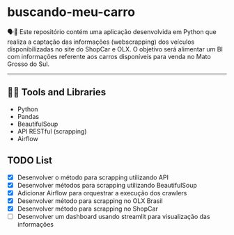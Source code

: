 # buscando-meu-carro
🗣📖 Este repositório contém uma aplicação desenvolvida em Python que realiza a captação das informações (webscrapping) dos veículos disponibilizadas no site do ShopCar e OLX. O objetivo será alimentar um BI com informações referente aos carros disponíveis para venda no Mato Grosso do Sul. 
<hr>

## 🔧🔨 Tools and Libraries

 - Python
 - Pandas
 - BeautifulSoup
 - API RESTful (scrapping)
 - Airflow
 ## TODO List
 - [x] Desenvolver o método para scrapping utilizando API
 - [x] Desenvolver métodos para scrapping utilizando BeautifulSoup
 - [x] Adicionar Airflow para orquestrar a execução dos crawlers 
 - [x] Desenvolver método para scrapping no OLX Brasil
 - [x] Desenvolver método para scrapping no ShopCar
 - [ ] Desenvolver um dashboard usando streamlit para visualização das informações
